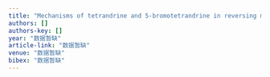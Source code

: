 ```yaml
---
title: "Mechanisms of tetrandrine and 5-bromotetrandrine in reversing multidrug resistance may relate to down-regulation of multidrug resistance associated protein 7 expression."
authors: []
authors-key: []
year: "数据暂缺"
article-link: "数据暂缺"
venue: "数据暂缺"
bibex: "数据暂缺"
---
```

